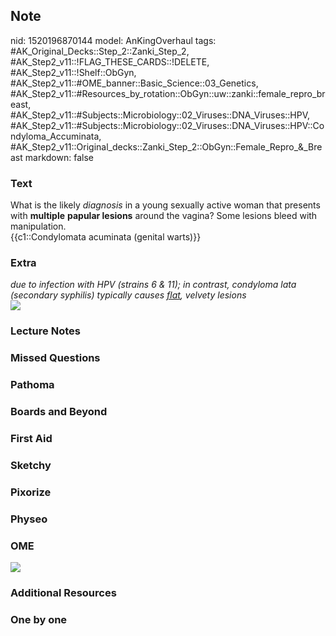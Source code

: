 ## Note
nid: 1520196870144
model: AnKingOverhaul
tags: #AK_Original_Decks::Step_2::Zanki_Step_2, #AK_Step2_v11::!FLAG_THESE_CARDS::!DELETE, #AK_Step2_v11::!Shelf::ObGyn, #AK_Step2_v11::#OME_banner::Basic_Science::03_Genetics, #AK_Step2_v11::#Resources_by_rotation::ObGyn::uw::zanki::female_repro_breast, #AK_Step2_v11::#Subjects::Microbiology::02_Viruses::DNA_Viruses::HPV, #AK_Step2_v11::#Subjects::Microbiology::02_Viruses::DNA_Viruses::HPV::Condyloma_Accuminata, #AK_Step2_v11::Original_decks::Zanki_Step_2::ObGyn::Female_Repro_&_Breast
markdown: false

### Text
<div>
  What is the likely <i>diagnosis</i> in a young sexually active
  woman that presents with <b>multiple</b> <b>papular lesions</b>
  around the vagina? Some lesions bleed with manipulation.
</div>{{c1::Condylomata acuminata (genital warts)}}

### Extra
<div>
  <i>due to infection with HPV (strains 6 & 11); in contrast,
  condyloma lata (secondary syphilis) typically causes <u>flat</u>,
  velvety lesions</i>
</div><img src="acumi-not-a.png">

### Lecture Notes


### Missed Questions


### Pathoma


### Boards and Beyond


### First Aid


### Sketchy


### Pixorize


### Physeo


### OME
<div class="ome-widget">
  <a href="https://onlinemeded.org/spa/obgyn?ref=anki"><img src=
  "_OME_AnkiFlashcards_Topic_1.png"></a>
</div>

### Additional Resources


### One by one

